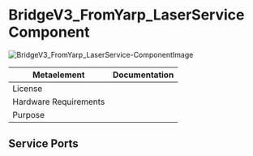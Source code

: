 <!--- This file is generated from the BridgeV3_FromYarp_LaserService.componentDocumentation model --->
<!--- do not modify this file manually as it will by automatically overwritten by the code generator, modify the model instead and re-generate this file --->

# BridgeV3_FromYarp_LaserService Component

![BridgeV3_FromYarp_LaserService-ComponentImage](https://github.com/Servicerobotics-Ulm/ComponentRepository/blob/master/BridgeV3_FromYarp_LaserService/model/BridgeV3_FromYarp_LaserServiceComponentDefinition.jpg)


| Metaelement | Documentation |
|-------------|---------------|
| License |  |
| Hardware Requirements |  |
| Purpose |  |



## Service Ports


